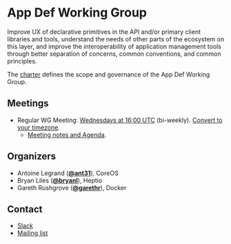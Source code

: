 <!---
This is an autogenerated file!

Please do not edit this file directly, but instead make changes to the
sigs.yaml file in the project root.

To understand how this file is generated, see https://git.k8s.io/community/generator/README.md
-->
# App Def Working Group

Improve UX of declarative primitives in the API and/or primary client libraries and tools, understand the needs of other parts of the ecosystem on this layer, and improve the interoperability of application management tools through better separation of concerns, common conventions, and common principles.

The [charter](https://docs.google.com/document/d/1TzRwzWYRulx4o8Fii8k7ToIx4LR4MSncxxLdJ9TkOAs/edit#) defines the scope and governance of the App Def Working Group.

## Meetings
* Regular WG Meeting: [Wednesdays at 16:00 UTC](https://docs.google.com/document/d/1FQx0BPlkkl1Bn0c9ocVBxYIKojpmrS1CFP5h0DI68AE/edit) (bi-weekly). [Convert to your timezone](http://www.thetimezoneconverter.com/?t=16:00&tz=UTC).
  * [Meeting notes and Agenda](https://docs.google.com/document/d/1Pxc-qwAt4FvuISZ_Ib5KdUwlynFkGueuzPx5Je_lbGM/edit).

## Organizers

* Antoine Legrand (**[@ant31](https://github.com/ant31)**), CoreOS
* Bryan Liles (**[@bryanl](https://github.com/bryanl)**), Heptio
* Gareth Rushgrove (**[@garethr](https://github.com/garethr)**), Docker

## Contact
* [Slack](https://kubernetes.slack.com/messages/wg-app-def)
* [Mailing list](https://groups.google.com/forum/#!forum/kubernetes-wg-app-def)

<!-- BEGIN CUSTOM CONTENT -->

<!-- END CUSTOM CONTENT -->
